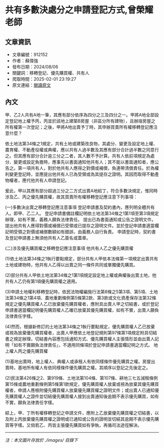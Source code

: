 # 共有多數決處分之申請登記方式,曾榮耀老師

## 文章資訊
- 文章編號：912152
- 作者：蘇偉強
- 發布日期：2024/08/06
- 關鍵詞：移轉登記、優先購買權、共有人
- 爬取時間：2025-02-01 23:19:27
- 原文連結：[閱讀原文](https://real-estate.get.com.tw/Columns/detail.aspx?no=912152)

## 內文


甲、乙2人共有A地一筆，其應有部分依序為四分之三及四分之一。甲將A地全部設定登記地上權予丙，丙並於該地上建築B房屋（非區分所有建物），且辦竣房屋之所有權第一次登記；之後，甲將A地出賣予丁時，其申辦買賣所有權移轉登記應注意什麼？


依土地法第34條之1規定，共有土地或建築改良物，其處分、變更及設定地上權、農育權、不動產役權或典權，應以共有人過半數及其應有部分合計過半數之同意行之。但其應有部分合計逾三分之二者，其人數不予計算。共有人依前項規定為處分、變更或設定負擔時，應事先以書面通知他共有人；其不能以書面通知者，應公告之。第一項共有人，對於他共有人應得之對價或補償，負連帶清償責任。於為權利變更登記時，並應提出他共有人已為受領或為其提存之證明。其因而取得不動產物權者，應代他共有人申請登記。


爰此，甲以其應有部分超過三分之二方式出賣A地給丁，符合多數決規定，惟同時涉及乙、丙之優先購買權，故其買賣所有權移轉登記應注意下列事項：


(一)多數決出賣之移轉登記應注意事項
登記申請書及契約書內，應列明全體共有人。即甲、乙二人。
登記申請書備註欄記明依土地法第34條之1第1項至第3項規定辦理，如有不實，義務人願負法律責任。
提出已為書面通知或公告之證明文件。
提出他共有人應得對價或補償已受領或已提存之證明文件。並於登記申請書適當欄記明受領之對價或補償數額如有錯誤，由義務人自行負責。
申請登記時，契約書及登記申請書上無須他共有人乙簽名或蓋章。


(二)涉及優先購買權之移轉登記應注意事項
他共有人乙之優先購買權


(1)依土地法第34條之1執行要點規定，部分共有人甲依本法條第一項規定出賣共有土地或建物時，他共有人乙得以出賣之同一條件共同或單獨優先購買。


(2)部分共有人甲依土地法第34條之1第1項規定設定地上權或典權後出賣土地，他共有人乙仍有第1項優先購買權之適用。


(3)申請土地權利移轉登記時，依民法物權編施行法第8條之5第3項、第5項、土地法第34條之1第4項、農地重劃條例第5條第2款、第3款或文化資產保存法第32條規定之優先購買權人乙已放棄優先購買權者，應附具出賣人甲之切結書，或於登記申請書適當欄記明優先購買權人乙確已放棄其優先購買權，如有不實，出賣人願負法律責任字樣。


(4)然而，根據新修訂的土地法第34條之1執行要點規定，優先購買權人乙已放棄或視為放棄優先購買權者，出賣人甲應依土地登記規則第97條第1項規定附具切結書之規定辦理，切結書內容應包括通知方式、優先購買權人主張情形並由出賣人記明「如有不實願負法律責任」，不適用同條項於登記申請書適當欄記明之方式。
地上權人丙之優先購買權


(1)基地出賣時，地上權人、典權人或承租人有依同樣條件優先購買之權。房屋出賣時，基地所有權人有依同樣條件優先購買之權。其順序以登記之先後定之。


(2)民法第426條之2、第919條、土地法第104條、第107條、耕地三七五減租條例第15條或農地重劃條例第5條第1款規定，優先購買權人放棄或視為放棄其優先購買權者，申請人應檢附優先購買權人放棄優先購買權之證明文件；或出賣人已通知優先購買權人之證件並切結優先購買權人接到出賣通知後逾期不表示優先購買，如有不實，願負法律責任字樣。


綜上，甲、丁所有權移轉登記之申請文件，應附上乙放棄優先購買權之切結書，以及附上丙放棄優先購買權之證明或已通知或公告的證明並切結其逾期不表示優先購買等字樣。又倘若乙、丙皆主張優先購買如有爭執，再循司法途徑解決。

---
*注：本文圖片存放於 ./images/ 目錄下*
